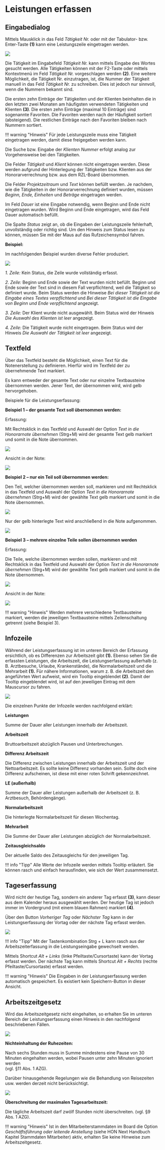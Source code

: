 # Leistungen erfassen

## Eingabedialog

Mittels Mausklick in das Feld *Tätigkeit Nr.* oder mit der Tabulator-
bzw. Enter-Taste **(1)** kann eine Leistungszeile eingetragen werden.

![](<img/image23.png>)

Die Tätigkeit im Eingabefeld *Tätigkeit Nr.* kann mittels Eingabe des
Wortes gesucht werden. Alle Tätigkeiten können mit der F2-Taste oder
mittels Kontextmenü im Feld *Tätigkeit Nr.* vorgeschlagen werden
**(2)**. Eine weitere Möglichkeit, die Tätigkeit Nr. einzutragen, ist, die
Nummer der Tätigkeit manuell in das Feld *Tätigkeit Nr.* zu schreiben.
Dies ist jedoch nur sinnvoll, wenn die Nummern bekannt sind.

Die ersten zehn Einträge der Tätigkeiten und der Klienten beinhalten die
in den letzten zwei Monaten am häufigsten verwendeten Tätigkeiten und
Klienten **(3)**. Die ersten zehn Einträge (maximal 10 Einträge) sind
sogenannte Favoriten. Die Favoriten werden nach der Häufigkeit sortiert
(absteigend). Die restlichen Einträge nach den Favoriten bleiben nach
Nummern sortiert.

!!! warning "Hinweis"
    Für jede Leistungszeile muss eine Tätigkeit eingetragen werden, damit
    diese freigegeben werden kann.

Die Suche bzw. Eingabe der *Klienten Nummer* erfolgt analog zur
Vorgehensweise bei den Tätigkeiten.

Die Felder *Tätigkeit* und *Klient* können nicht eingetragen werden.
Diese werden aufgrund der Hinterlegung der Tätigkeiten bzw. Klienten aus
der Honorarverrechnung bzw. aus dem RZL-Board übernommen.

Die Felder *Projektzeitraum* und *Text* können befüllt werden. Je
nachdem, wie die Tätigkeiten in der Honorarverrechnung definiert wurden,
müssen *Beginn, Ende, Einheiten* und *Beträge* eingetragen werden.

Im Feld *Dauer* ist eine Eingabe notwendig, wenn Beginn und Ende nicht
eingetragen wurden. Wird Beginn und Ende eingetragen, wird das Feld
Dauer automatisch befüllt.

Die Spalte *Status* zeigt an, ob die Eingaben der Leistungszeile
fehlerhaft, unvollständig oder richtig sind. Um den Hinweis zum Status
lesen zu können, müssen Sie mit der Maus auf das Rufzeichensymbol
fahren.

**Beispiel:**

Im nachfolgenden Beispiel wurden diverse Fehler produziert.

![](<img/image24.png>)

*1. Zeile:* Kein Status, die Zeile wurde vollständig erfasst.

*2. Zeile:* Beginn und Ende sowie der Text wurden nicht befüllt. Beginn
und Ende sowie der Text sind in diesem Fall verpflichtend, weil die
Tätigkeit so definiert wurde. Beim Status werden die Hinweise *Bei
dieser Tätigkeit ist die Eingabe eines Textes verpflichtend* und *Bei
dieser Tätigkeit ist die Eingabe von Beginn und Ende verpflichtend*
angezeigt.

*3. Zeile:* Der Klient wurde nicht ausgewählt. Beim Status wird der
Hinweis *Die Auswahl des Klienten ist leer* angezeigt.

*4. Zeile:* Die Tätigkeit wurde nicht eingetragen. Beim Status wird der
Hinweis *Die Auswahl der Tätigkeit ist leer* angezeigt.

## Textfeld

Über das Textfeld besteht die Möglichkeit, einen Text für die
Notenerstellung zu definieren. Hierfür wird im Textfeld der zu
übernehmende Text markiert.

Es kann entweder der gesamte Text oder nur einzelne Textbausteine
übernommen werden. Jener Text, der übernommen wird, wird gelb
hervorgehoben.

Beispiele für die Leistungserfassung:

**Beispiel 1 – der gesamte Text soll übernommen werden:**

Erfassung:

Mit Rechtsklick in das Textfeld und Auswahl der Option *Text in die
Honorarnote übernehmen* (Strg+M) wird der gesamte Text gelb markiert
und somit in die Note übernommen.

![](<img/image25.png>)

Ansicht in der Note:

![](<img/image26.png>)

**Beispiel 2 – nur ein Teil soll übernommen werden:**

Den Teil, welcher übernommen werden soll, markieren und mit Rechtsklick
in das Textfeld und Auswahl der Option *Text in die Honorarnote
übernehmen* (Strg+M) wird der gewählte Text gelb markiert und somit in
die Note übernommen.

![](<img/image27.png>)

Nur der gelb hinterlegte Text wird anschließend in die Note aufgenommen.

![](<img/image28.png>)

**Beispiel 3 – mehrere einzelne Teile sollen übernommen werden**

Erfassung:

Die Teile, welche übernommen werden sollen, markieren und mit Rechtsklick
in das Textfeld und Auswahl der Option *Text in die Honorarnote
übernehmen* (Strg+M) wird der gewählte Text gelb markiert und somit in
die Note übernommen.

![](<img/image29.png>)

Ansicht in der Note:

![](<img/image30.png>)

!!! warning "Hinweis"
    Werden mehrere verschiedene Textbausteine markiert, werden die
    jeweiligen Textbausteine mittels Zeilenschaltung getrennt (siehe
    Beispiel 3).

## Infozeile

Während der Leistungserfassung ist im unteren Bereich der Erfassung
ersichtlich, ob es Differenzen zur Arbeitszeit gibt **(1).** Ebenso
sehen Sie die erfassten Leistungen, die Arbeitszeit, die
Leistungserfassung außerhalb (z. B. Arztbesuche, Urlaube, Krankenstände),
die Normalarbeitszeit und die Mehrarbeit **(1).** Für nähere
Informationen, warum z. B. die Arbeitszeit den angeführten Wert aufweist,
wird ein Tooltip eingeblendet **(2)**. Damit der Tooltip eingeblendet
wird, ist auf den jeweiligen Eintrag mit dem Mauscursor zu fahren.

![](<img/image34.png>)

Die einzelnen Punkte der Infozeile werden nachfolgend erklärt:

**Leistungen**

Summe der Dauer aller Leistungen innerhalb der Arbeitszeit.

**Arbeitszeit**

Bruttoarbeitszeit abzüglich Pausen und Unterbrechungen.

**Differenz Arbeitszeit**

Die Differenz zwischen Leistungen innerhalb der Arbeitszeit und der
Nettoarbeitszeit. Es sollte keine Differenz vorhanden sein. Sollte
doch eine Differenz aufscheinen, ist diese mit einer roten Schrift
gekennzeichnet.

**LE (außerhalb)**

Summe der Dauer aller Leistungen außerhalb der Arbeitszeit (z. B.
Arztbesuch, Behördengänge).

**Normalarbeitszeit**

Die hinterlegte Normalarbeitszeit für diesen Wochentag.

**Mehrarbeit**

Die Summe der Dauer aller Leistungen abzüglich der Normalarbeitszeit.

**Zeitausgleichsaldo**

Der aktuelle Saldo des Zeitausgleichs für den jeweiligen Tag.

!!! info "Tipp"
    Alle Werte der Infozeile werden mittels Tooltip erläutert. Sie können
    rasch und einfach herausfinden, wie sich der Wert zusammensetzt.

## Tageserfassung

Wird nicht der heutige Tag, sondern ein anderer Tag erfasst **(3)**,
kann dieser aus dem Kalender heraus ausgewählt werden. Der heutige Tag
ist jedoch immer im Vordergrund (mit einem blauen Rahmen) markiert
**(4)**.

Über den Button *Vorheriger Tag* oder *Nächster Tag* kann in der
Leistungserfassung der Vortag oder der nächste Tag erfasst werden.

![](<img/image35.png>)

!!! info "Tipp"
    Mit der Tastenkombination Strg + L kann rasch aus der
    Arbeitszeiterfassung in die Leistungseingabe gewechselt werden.

Mittels Shortcut *Alt + Links* (linke Pfeiltaste/Cursortaste) kann der
Vortag erfasst werden. Der nächste Tag kann mittels Shortcut *Alt +
Rechts* (rechte Pfeiltaste/Cursortaste) erfasst werden.

!!! warning "Hinweis"
    Die Eingaben in der Leistungserfassung werden automatisch gespeichert.
    Es existiert kein Speichern-Button in dieser Ansicht.

## Arbeitszeitgesetz

Wird das Arbeitszeitgesetz nicht eingehalten, so erhalten Sie im unteren
Bereich der Leistungserfassung einen Hinweis in den nachfolgend
beschriebenen Fällen.

![](<img/image36.png>)

**Nichteinhaltung der Ruhezeiten:**

Nach sechs Stunden muss in Summe mindestens eine Pause von 30 Minuten
eingehalten werden, wobei Pausen unter zehn Minuten ignoriert werden  
(vgl. §11 Abs. 1 AZG).

Darüber hinausgehende Regelungen wie die Behandlung von Reisezeiten
usw. werden derzeit nicht berücksichtigt.

![](<img/image37.png>)

**Überschreitung der maximalen Tagesarbeitszeit:**

Die tägliche Arbeitszeit darf zwölf Stunden nicht überschreiten. (vgl.
§9 Abs. 1 AZG).

!!! warning "Hinweis"
    Ist in den Mitarbeiterstammdaten im Board die Option *Geschäftsführung
    oder leitende Anstellung* (siehe HON Next Handbuch Kapitel Stammdaten
    Mitarbeiter) aktiv, erhalten Sie keine Hinweise zum Arbeitszeitgesetz.
